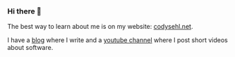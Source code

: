 ### Hi there 👋

The best way to learn about me is on my website: [codysehl.net](http://codysehl.net/work).

I have a [blog](http://blog.codysehl.net) where I write and a [youtube channel](https://www.youtube.com/@codysehl) where I post short videos about software.

<!--
**lalunamel/lalunamel** is a ✨ _special_ ✨ repository because its `README.md` (this file) appears on your GitHub profile.

Here are some ideas to get you started:

- 🔭 I’m currently working on ...
- 🌱 I’m currently learning ...
- 👯 I’m looking to collaborate on ...
- 🤔 I’m looking for help with ...
- 💬 Ask me about ...
- 📫 How to reach me: ...
- 😄 Pronouns: ...
- ⚡ Fun fact: ...
-->
